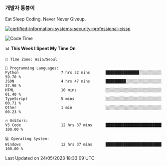 ### 개발자 통붕이
Eat Sleep Coding.
Never Never Giveup.

[![certified-information-systems-security-professional-cissp](https://user-images.githubusercontent.com/44606727/157613689-acd84ec6-5f8f-4e79-89d9-a8d51f033634.png)](https://www.credly.com/badges/f394a010-85a0-450b-9136-8043af01d71c/public_url)

<!--START_SECTION:waka-->
![Code Time](http://img.shields.io/badge/Code%20Time-1%2C554%20hrs%2013%20mins-blue)

📊 **This Week I Spent My Time On** 

```text
🕑︎ Time Zone: Asia/Seoul

💬 Programming Languages: 
Python                   7 hrs 32 mins       ███████████████░░░░░░░░░░   59.70 % 
JSON                     4 hrs 47 mins       █████████░░░░░░░░░░░░░░░░   37.96 % 
HTML                     10 mins             ░░░░░░░░░░░░░░░░░░░░░░░░░   01.40 % 
TypeScript               5 mins              ░░░░░░░░░░░░░░░░░░░░░░░░░   00.71 % 
Other                    1 min               ░░░░░░░░░░░░░░░░░░░░░░░░░   00.23 % 

🔥 Editors: 
VS Code                  12 hrs 37 mins      █████████████████████████   100.00 % 

💻 Operating System: 
Windows                  12 hrs 37 mins      █████████████████████████   100.00 % 
```


 Last Updated on 24/05/2023 18:33:09 UTC
<!--END_SECTION:waka-->
